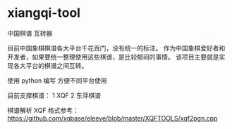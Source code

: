 # xiangqi-tool

中国棋谱 互转器

目前中国象棋棋谱各大平台千花百门，没有统一的标注。
作为中国象棋爱好者和开发者，如果要统一整理使用这些棋谱，是比较郁闷的事情。
该项目主要就是实现各大平台的棋谱之间互转。

使用 python 编写 方便不同平台使用

目前支撑棋谱：
1 XQF
2 东萍棋谱


棋谱解析
XQF 格式参考：https://github.com/xqbase/eleeye/blob/master/XQFTOOLS/xqf2pgn.cpp

